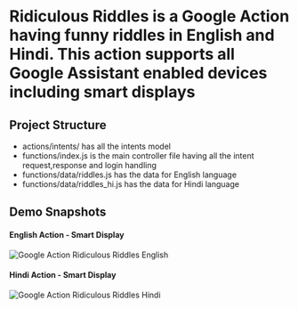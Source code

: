 
# Ridiculous Riddles is a Google Action having funny riddles in English and Hindi. This action supports all Google Assistant enabled devices including smart displays

## Project Structure</b>

* actions/intents/ has all the intents model
* functions/index.js is the main controller file having all the intent request,response and login handling
* functions/data/riddles.js has the data for English language
* functions/data/riddles_hi.js has the data for Hindi language



## Demo Snapshots

#### English Action - Smart Display

![Google Action Ridiculous Riddles English](https://smartassistants.s3-eu-west-1.amazonaws.com/images/github/g_rr_snapshot_en.png)

#### Hindi Action - Smart Display

![Google Action Ridiculous Riddles Hindi](https://smartassistants.s3-eu-west-1.amazonaws.com/images/github/g_rr_snapshot_hi.png)
